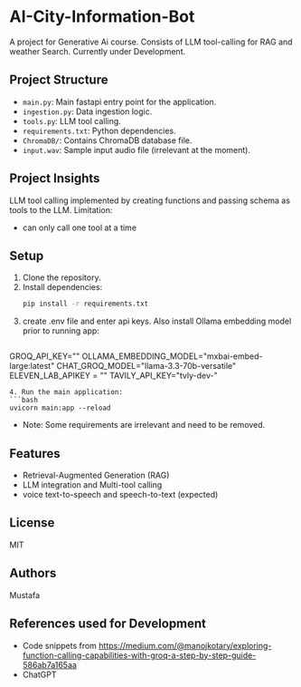 # AI-City-Information-Bot

A project for Generative Ai course. Consists of LLM tool-calling for RAG and weather Search. Currently under Development.

## Project Structure
- `main.py`: Main fastapi entry point for the application.
- `ingestion.py`: Data ingestion logic.
- `tools.py`: LLM tool calling.
- `requirements.txt`: Python dependencies.
- `ChromaDB/`: Contains ChromaDB database file.
- `input.wav`: Sample input audio file (irrelevant at the moment).

## Project Insights
LLM tool calling implemented by creating functions and passing schema as tools to the LLM.
Limitation:
- can only call one tool at a time

## Setup
1. Clone the repository.
2. Install dependencies:
   ```bash
   pip install -r requirements.txt
   ```
3. create .env file and enter api keys. Also install Ollama embedding model prior to running app:
   ```
GROQ_API_KEY=""
OLLAMA_EMBEDDING_MODEL="mxbai-embed-large:latest"
CHAT_GROQ_MODEL="llama-3.3-70b-versatile"
ELEVEN_LAB_APIKEY = ""
TAVILY_API_KEY="tvly-dev-"
   ```
4. Run the main application:
   ```bash
   uvicorn main:app --reload
   ```
- Note: Some requirements are irrelevant and need to be removed.

## Features
- Retrieval-Augmented Generation (RAG)
- LLM integration and Multi-tool calling
- voice text-to-speech and speech-to-text (expected)

## License
MIT

## Authors
Mustafa

## References used for Development
- Code snippets from https://medium.com/@manojkotary/exploring-function-calling-capabilities-with-groq-a-step-by-step-guide-586ab7a165aa
- ChatGPT
